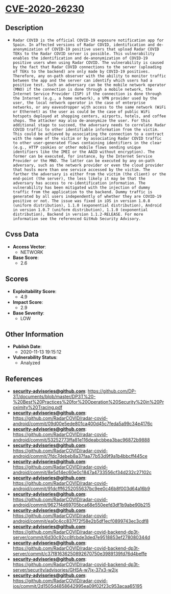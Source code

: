 
# [CVE-2020-26230](https://github.com/DP-3T/documents/blob/master/DP3T%20-%20Best%20Practices%20for%20Operation%20Security%20in%20Proximity%20Tracing.pdf)

## Description

- `Radar COVID is the official COVID-19 exposure notification app for Spain. In affected versions of Radar COVID, identification and de-anonymization of COVID-19 positive users that upload Radar COVID TEKs to the Radar COVID server is possible. This vulnerability enables the identification and de-anonymization of COVID-19 positive users when using Radar COVID. The vulnerability is caused by the fact that Radar COVID connections to the server (uploading of TEKs to the backend) are only made by COVID-19 positives. Therefore, any on-path observer with the ability to monitor traffic between the app and the server can identify which users had a positive test. Such an adversary can be the mobile network operator (MNO) if the connection is done through a mobile network, the Internet Service Provider (ISP) if the connection is done through the Internet (e.g., a home network), a VPN provider used by the user, the local network operator in the case of enterprise networks, or any eavesdropper with access to the same network (WiFi or Ethernet) as the user as could be the case of public WiFi hotspots deployed at shopping centers, airports, hotels, and coffee shops. The attacker may also de-anonymize the user. For this additional stage to succeed, the adversary needs to correlate Radar COVID traffic to other identifiable information from the victim. This could be achieved by associating the connection to a contract with the name of the victim or by associating Radar COVID traffic to other user-generated flows containing identifiers in the clear (e.g., HTTP cookies or other mobile flows sending unique identifiers like the IMEI or the AAID without encryption). The former can be executed, for instance, by the Internet Service Provider or the MNO. The latter can be executed by any on-path adversary, such as the network provider or even the cloud provider that hosts more than one service accessed by the victim. The farther the adversary is either from the victim (the client) or the end-point (the server), the less likely it may be that the adversary has access to re-identification information. The vulnerability has been mitigated with the injection of dummy traffic from the application to the backend. Dummy traffic is generated by all users independently of whether they are COVID-19 positive or not. The issue was fixed in iOS in version 1.0.8 (uniform distribution), 1.1.0 (exponential distribution), Android in version 1.0.7 (uniform distribution), 1.1.0 (exponential distribution), Backend in version 1.1.2-RELEASE. For more information see the referenced GitHub Security Advisory.`

## Cvss Data

- **Access Vector**:
  - NETWORK
- **Base Score**:
  - 2.6

## Scores

- **Exploitability Score**:
  - 4.9
- **Impact Score**:
  - 2.9
- **Base Severity**:
  - LOW

## Other Information

- **Publish Date**:
  - 2020-11-13 19:15:12
- **Vulnerability Status**:
  - Analyzed

## References

- **security-advisories@github.com**: https://github.com/DP-3T/documents/blob/master/DP3T%20-%20Best%20Practices%20for%20Operation%20Security%20in%20Proximity%20Tracing.pdf
- **security-advisories@github.com**: https://github.com/RadarCOVID/radar-covid-android/commit/09d00e5ede801ca400d45c7feda5a99c34e4176c
- **security-advisories@github.com**: https://github.com/RadarCOVID/radar-covid-android/commit/53252773ffa81e116deabcbbea3bac96872b9888
- **security-advisories@github.com**: https://github.com/RadarCOVID/radar-covid-android/commit/7fdc7debeb8a37faa77b53d9f9a1b4bbcff445ce
- **security-advisories@github.com**: https://github.com/RadarCOVID/radar-covid-android/commit/8e5d14ec60e0c1847a4733556cf34d232c27102c
- **security-advisories@github.com**: https://github.com/RadarCOVID/radar-covid-android/commit/91dcfff6252055637bc9ee0c46b8f003d64a16b9
- **security-advisories@github.com**: https://github.com/RadarCOVID/radar-covid-android/commit/9627f4d69705bca68e550eefd3df1b9abe90b215
- **security-advisories@github.com**: https://github.com/RadarCOVID/radar-covid-android/commit/ea0c4cc837f72f58e2b5df1ecf0899743ec3cdf8
- **security-advisories@github.com**: https://github.com/RadarCOVID/radar-covid-backend-dp3t-server/commit/6d30c92cc8fcbde3ded7e9518853ef278080344d
- **security-advisories@github.com**: https://github.com/RadarCOVID/radar-covid-backend-dp3t-server/commit/c37f81636250892670750e3989139fd76d4beffe
- **security-advisories@github.com**: https://github.com/RadarCOVID/radar-covid-backend-dp3t-server/security/advisories/GHSA-w7jx-37x3-w2jx
- **security-advisories@github.com**: https://github.com/RadarCOVID/radar-covid-ios/commit/2d1505d4858642995ea09f02f23c953acaa65195
